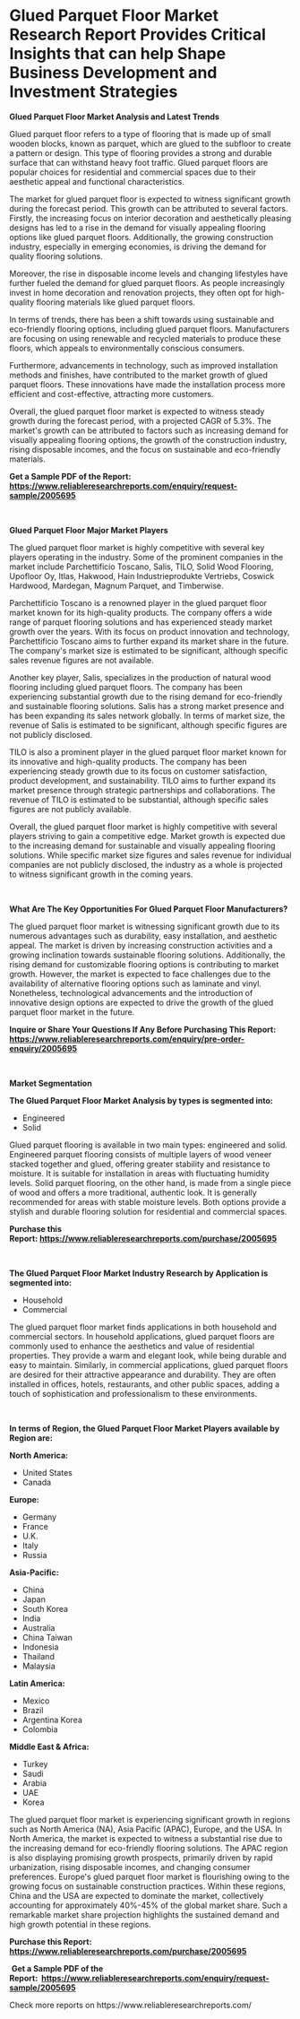 <p><h1>Glued Parquet Floor Market Research Report Provides Critical Insights that can help Shape Business Development and Investment Strategies</h1></p><p><strong>Glued Parquet Floor Market Analysis and Latest Trends</strong></p>
<p><p>Glued parquet floor refers to a type of flooring that is made up of small wooden blocks, known as parquet, which are glued to the subfloor to create a pattern or design. This type of flooring provides a strong and durable surface that can withstand heavy foot traffic. Glued parquet floors are popular choices for residential and commercial spaces due to their aesthetic appeal and functional characteristics.</p><p>The market for glued parquet floor is expected to witness significant growth during the forecast period. This growth can be attributed to several factors. Firstly, the increasing focus on interior decoration and aesthetically pleasing designs has led to a rise in the demand for visually appealing flooring options like glued parquet floors. Additionally, the growing construction industry, especially in emerging economies, is driving the demand for quality flooring solutions.</p><p>Moreover, the rise in disposable income levels and changing lifestyles have further fueled the demand for glued parquet floors. As people increasingly invest in home decoration and renovation projects, they often opt for high-quality flooring materials like glued parquet floors.</p><p>In terms of trends, there has been a shift towards using sustainable and eco-friendly flooring options, including glued parquet floors. Manufacturers are focusing on using renewable and recycled materials to produce these floors, which appeals to environmentally conscious consumers.</p><p>Furthermore, advancements in technology, such as improved installation methods and finishes, have contributed to the market growth of glued parquet floors. These innovations have made the installation process more efficient and cost-effective, attracting more customers.</p><p>Overall, the glued parquet floor market is expected to witness steady growth during the forecast period, with a projected CAGR of 5.3%. The market's growth can be attributed to factors such as increasing demand for visually appealing flooring options, the growth of the construction industry, rising disposable incomes, and the focus on sustainable and eco-friendly materials.</p></p>
<p><strong>Get a Sample PDF of the Report:&nbsp; <a href="https://www.reliableresearchreports.com/enquiry/request-sample/2005695">https://www.reliableresearchreports.com/enquiry/request-sample/2005695</a></strong></p>
<p>&nbsp;</p>
<p><strong>Glued Parquet Floor Major Market Players</strong></p>
<p><p>The glued parquet floor market is highly competitive with several key players operating in the industry. Some of the prominent companies in the market include Parchettificio Toscano, Salis, TILO, Solid Wood Flooring, Upofloor Oy, Itlas, Hakwood, Hain Industrieprodukte Vertriebs, Coswick Hardwood, Mardegan, Magnum Parquet, and Timberwise.</p><p>Parchettificio Toscano is a renowned player in the glued parquet floor market known for its high-quality products. The company offers a wide range of parquet flooring solutions and has experienced steady market growth over the years. With its focus on product innovation and technology, Parchettificio Toscano aims to further expand its market share in the future. The company's market size is estimated to be significant, although specific sales revenue figures are not available.</p><p>Another key player, Salis, specializes in the production of natural wood flooring including glued parquet floors. The company has been experiencing substantial growth due to the rising demand for eco-friendly and sustainable flooring solutions. Salis has a strong market presence and has been expanding its sales network globally. In terms of market size, the revenue of Salis is estimated to be significant, although specific figures are not publicly disclosed.</p><p>TILO is also a prominent player in the glued parquet floor market known for its innovative and high-quality products. The company has been experiencing steady growth due to its focus on customer satisfaction, product development, and sustainability. TILO aims to further expand its market presence through strategic partnerships and collaborations. The revenue of TILO is estimated to be substantial, although specific sales figures are not publicly available.</p><p>Overall, the glued parquet floor market is highly competitive with several players striving to gain a competitive edge. Market growth is expected due to the increasing demand for sustainable and visually appealing flooring solutions. While specific market size figures and sales revenue for individual companies are not publicly disclosed, the industry as a whole is projected to witness significant growth in the coming years.</p></p>
<p>&nbsp;</p>
<p><strong>What Are The Key Opportunities For Glued Parquet Floor Manufacturers?</strong></p>
<p><p>The glued parquet floor market is witnessing significant growth due to its numerous advantages such as durability, easy installation, and aesthetic appeal. The market is driven by increasing construction activities and a growing inclination towards sustainable flooring solutions. Additionally, the rising demand for customizable flooring options is contributing to market growth. However, the market is expected to face challenges due to the availability of alternative flooring options such as laminate and vinyl. Nonetheless, technological advancements and the introduction of innovative design options are expected to drive the growth of the glued parquet floor market in the future.</p></p>
<p><strong>Inquire or Share Your Questions If Any Before Purchasing This Report: <a href="https://www.reliableresearchreports.com/enquiry/pre-order-enquiry/2005695">https://www.reliableresearchreports.com/enquiry/pre-order-enquiry/2005695</a></strong></p>
<p>&nbsp;</p>
<p><strong>Market Segmentation</strong></p>
<p><strong>The Glued Parquet Floor Market Analysis by types is segmented into:</strong></p>
<p><ul><li>Engineered</li><li>Solid</li></ul></p>
<p><p>Glued parquet flooring is available in two main types: engineered and solid. Engineered parquet flooring consists of multiple layers of wood veneer stacked together and glued, offering greater stability and resistance to moisture. It is suitable for installation in areas with fluctuating humidity levels. Solid parquet flooring, on the other hand, is made from a single piece of wood and offers a more traditional, authentic look. It is generally recommended for areas with stable moisture levels. Both options provide a stylish and durable flooring solution for residential and commercial spaces.</p></p>
<p><strong>Purchase this Report:&nbsp;<a href="https://www.reliableresearchreports.com/purchase/2005695">https://www.reliableresearchreports.com/purchase/2005695</a></strong></p>
<p>&nbsp;</p>
<p><strong>The Glued Parquet Floor Market Industry Research by Application is segmented into:</strong></p>
<p><ul><li>Household</li><li>Commercial</li></ul></p>
<p><p>The glued parquet floor market finds applications in both household and commercial sectors. In household applications, glued parquet floors are commonly used to enhance the aesthetics and value of residential properties. They provide a warm and elegant look, while being durable and easy to maintain. Similarly, in commercial applications, glued parquet floors are desired for their attractive appearance and durability. They are often installed in offices, hotels, restaurants, and other public spaces, adding a touch of sophistication and professionalism to these environments.</p></p>
<p>&nbsp;</p>
<p><strong>In terms of Region, the Glued Parquet Floor Market Players available by Region are:</strong></p>
<p>
    <p> <strong> North America: </strong>
        <ul>
            <li>United States</li>
            <li>Canada</li>
        </ul>
        </p> 
    <p> <strong> Europe: </strong>
        <ul>
            <li>Germany</li>
            <li>France</li>
            <li>U.K.</li>
            <li>Italy</li>
            <li>Russia</li>
        </ul>
        </p> 
    <p> <strong> Asia-Pacific: </strong>
        <ul>
            <li>China</li>
            <li>Japan</li>
            <li>South Korea</li>
            <li>India</li>
            <li>Australia</li>
            <li>China Taiwan</li>
            <li>Indonesia</li>
            <li>Thailand</li>
            <li>Malaysia</li>
        </ul>
        </p> 
    <p> <strong> Latin America: </strong>
        <ul>
            <li>Mexico</li>
            <li>Brazil</li>
            <li>Argentina Korea</li>
            <li>Colombia</li>
        </ul>
        </p> 
    <p> <strong> Middle East & Africa: </strong>
        <ul>
            <li>Turkey</li>
            <li>Saudi</li>
            <li>Arabia</li>
            <li>UAE</li>
            <li>Korea</li>
        </ul>
    </p>
    </p>
<p><p>The glued parquet floor market is experiencing significant growth in regions such as North America (NA), Asia Pacific (APAC), Europe, and the USA. In North America, the market is expected to witness a substantial rise due to the increasing demand for eco-friendly flooring solutions. The APAC region is also displaying promising growth prospects, primarily driven by rapid urbanization, rising disposable incomes, and changing consumer preferences. Europe's glued parquet floor market is flourishing owing to the growing focus on sustainable construction practices. Within these regions, China and the USA are expected to dominate the market, collectively accounting for approximately 40%-45% of the global market share. Such a remarkable market share projection highlights the sustained demand and high growth potential in these regions.</p></p>
<p><strong>Purchase this Report: <a href="https://www.reliableresearchreports.com/purchase/2005695">https://www.reliableresearchreports.com/purchase/2005695</a></strong></p>
<p>&nbsp;<strong>Get a Sample PDF of the Report:&nbsp;&nbsp;<a href="https://www.reliableresearchreports.com/enquiry/request-sample/2005695">https://www.reliableresearchreports.com/enquiry/request-sample/2005695</a></strong></p>
<p><strong></strong></p>
<p>Check more reports on https://www.reliableresearchreports.com/</p>